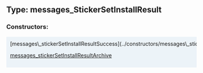 ## Type: messages\_StickerSetInstallResult  

### Constructors:

<style>
.container {
    width: auto;
    overflow-x: auto;
    white-space: nowrap;
    background: #ecf3f8;
    padding: 10px;
}
</style>
<div class="container">
[messages\_stickerSetInstallResultSuccess](../constructors/messages\_stickerSetInstallResultSuccess.md)  

[messages\_stickerSetInstallResultArchive](../constructors/messages\_stickerSetInstallResultArchive.md)  

</div>